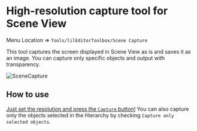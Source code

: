 ﻿# High-resolution capture tool for Scene View

Menu Location => `Tools/lilEditorToolbox/Scene Capture`

This tool captures the screen displayed in Scene View as is and saves it as an image. You can capture only specific objects and output with transparency.

![SceneCapture](/images/en_US/EditorWindow/SceneCapture.png "SceneCapture")
## How to use

<u>Just set the resolution and press the `Capture` button!</u> You can also capture only the objects selected in the Hierarchy by checking `Capture only selected objects`.


